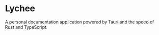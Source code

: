 # Lychee
A personal documentation application powered by Tauri and the speed of Rust and TypeScript.
